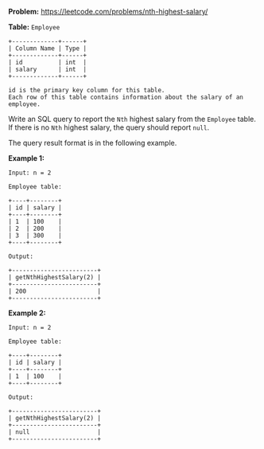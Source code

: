 **Problem:** https://leetcode.com/problems/nth-highest-salary/

**Table:** `Employee`

```
+-------------+------+
| Column Name | Type |
+-------------+------+
| id          | int  |
| salary      | int  |
+-------------+------+

id is the primary key column for this table.
Each row of this table contains information about the salary of an employee.
```

Write an SQL query to report the `Nth` highest salary from the `Employee` table. If there is no `Nth` highest salary, the query should report `null`.

The query result format is in the following example.

**Example 1:**

```
Input: n = 2

Employee table:

+----+--------+
| id | salary |
+----+--------+
| 1  | 100    |
| 2  | 200    |
| 3  | 300    |
+----+--------+

Output: 

+------------------------+
| getNthHighestSalary(2) |
+------------------------+
| 200                    |
+------------------------+
```
**Example 2:**

```
Input: n = 2

Employee table:

+----+--------+
| id | salary |
+----+--------+
| 1  | 100    |
+----+--------+

Output: 

+------------------------+
| getNthHighestSalary(2) |
+------------------------+
| null                   |
+------------------------+
```
